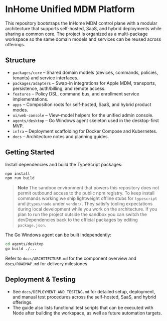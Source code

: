 # InHome Unified MDM Platform

This repository bootstraps the InHome MDM control plane with a modular architecture that supports self-hosted, SaaS, and hybrid deployments while sharing a common core. The project is organized as a multi-package workspace so the same domain models and services can be reused across offerings.

## Structure

- `packages/core` – Shared domain models (devices, commands, policies, tenants) and service interfaces.
- `packages/adapters` – Swap-in integrations for Apple MDM, transports, persistence, auth/billing, and remote access.
- `features` – Policy DSL, command bus, and enrollment service implementations.
- `apps` – Composition roots for self-hosted, SaaS, and hybrid product modes.
- `ui/web-console` – View-model helpers for the unified admin console.
- `agents/desktop` – Go Windows agent skeleton used in the desktop-first MVP.
- `infra` – Deployment scaffolding for Docker Compose and Kubernetes.
- `docs` – Architecture notes and planning guides.

## Getting Started

Install dependencies and build the TypeScript packages:

```bash
npm install
npm run build
```

> **Note**
> The sandbox environment that powers this repository does not permit outbound access to the public npm registry. To keep
> install commands working we ship lightweight offline stubs for `typescript` and `@types/node` under `vendor/`. They satisfy
> tooling expectations during local development while you work on the architecture. If you plan to run the project outside
> the sandbox you can switch the devDependencies back to the official packages by editing `package.json`.

The Go Windows agent can be built independently:

```bash
cd agents/desktop
go build ./...
```

Refer to `docs/ARCHITECTURE.md` for the component overview and `docs/ROADMAP.md` for delivery milestones.

## Deployment & Testing

- See `docs/DEPLOYMENT_AND_TESTING.md` for detailed setup, deployment, and
  manual test procedures across the self-hosted, SaaS, and hybrid offerings.
- The guide also lists functional test scripts that can be executed with Node
  after building the workspace, as well as future automation targets.
